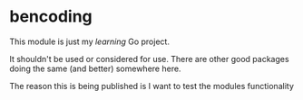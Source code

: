 # bencoding

This module is just my _learning_ Go project.

It shouldn't be used or considered for use. There are other good packages doing the same (and better) somewhere here.

The reason this is being published is I want to test the modules functionality